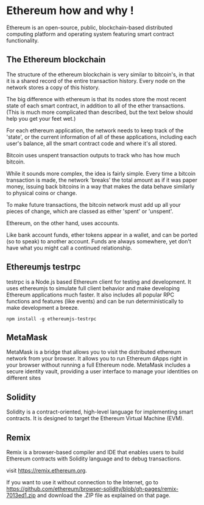 # Ethereum how and why !  
Ethereum is an open-source, public, blockchain-based distributed computing platform and operating system featuring smart contract functionality.

## The Ethereum blockchain  

The structure of the ethereum blockchain is very similar to bitcoin's, in that it is a shared record of the entire transaction history. Every node on the network stores a copy of this history.

The big difference with ethereum is that its nodes store the most recent state of each smart contract, in addition to all of the ether transactions. (This is much more complicated than described, but the text below should help you get your feet wet.)

For each ethereum application, the network needs to keep track of the 'state', or the current information of all of these applications, including each user's balance, all the smart contract code and where it's all stored.

Bitcoin uses unspent transaction outputs to track who has how much bitcoin.

While it sounds more complex, the idea is fairly simple. Every time a bitcoin transaction is made, the network 'breaks' the total amount as if it was paper money, issuing back bitcoins in a way that makes the data behave similarly to physical coins or change.

To make future transactions, the bitcoin network must add up all your pieces of change, which are classed as either 'spent' or 'unspent'.

Ethereum, on the other hand, uses accounts.

Like bank account funds, ether tokens appear in a wallet, and can be ported (so to speak) to another account. Funds are always somewhere, yet don't have what you might call a continued relationship.



## Ethereumjs testrpc  

testrpc is a Node.js based Ethereum client for testing and development. It uses ethereumjs to simulate full client behavior and make developing Ethereum applications much faster. It also includes all popular RPC functions and features (like events) and can be run deterministically to make development a breeze.  

`npm install -g ethereumjs-testrpc`    

## MetaMask 

MetaMask is a bridge that allows you to visit the distributed ethereum network from your browser. It allows you to run Ethereum dApps right in your browser without running a full Ethereum node. MetaMask includes a secure identity vault, providing a user interface to manage your identities on different sites


##  Solidity  

Solidity is a contract-oriented, high-level language for implementing smart contracts. It is designed to target the Ethereum Virtual Machine (EVM).

## Remix  

Remix is a browser-based compiler and IDE that enables users to build Ethereum contracts with Solidity language and to debug transactions.  

visit https://remix.ethereum.org.  

If you want to use it without connection to the Internet, go to https://github.com/ethereum/browser-solidity/blob/gh-pages/remix-7013ed1.zip  and download the .ZIP file as explained on that page.





